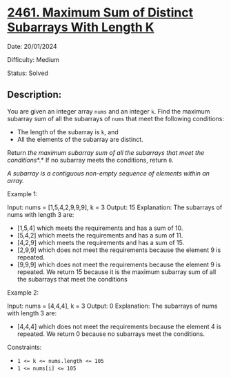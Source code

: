 # [2461\. Maximum Sum of Distinct Subarrays With Length K](https://leetcode.com/problems/maximum-sum-of-distinct-subarrays-with-length-k/)

Date: 20/01/2024

Difficulty: Medium

Status: Solved

## Description:

You are given an integer array `nums` and an integer `k`. Find the maximum subarray sum of all the subarrays of `nums` that meet the following conditions:

-   The length of the subarray is `k`, and
-   All the elements of the subarray are distinct.

Return *the maximum subarray sum of all the subarrays that meet the conditions**.* If no subarray meets the conditions, return `0`.

*A subarray is a contiguous non-empty sequence of elements within an array.*

Example 1:

Input: nums = [1,5,4,2,9,9,9], k = 3
Output: 15
Explanation: The subarrays of nums with length 3 are:
- [1,5,4] which meets the requirements and has a sum of 10.
- [5,4,2] which meets the requirements and has a sum of 11.
- [4,2,9] which meets the requirements and has a sum of 15.
- [2,9,9] which does not meet the requirements because the element 9 is repeated.
- [9,9,9] which does not meet the requirements because the element 9 is repeated.
We return 15 because it is the maximum subarray sum of all the subarrays that meet the conditions

Example 2:

Input: nums = [4,4,4], k = 3
Output: 0
Explanation: The subarrays of nums with length 3 are:
- [4,4,4] which does not meet the requirements because the element 4 is repeated.
We return 0 because no subarrays meet the conditions.

Constraints:

-   `1 <= k <= nums.length <= 105`
-   `1 <= nums[i] <= 105`